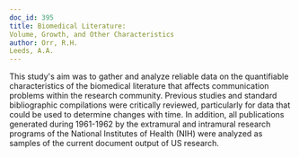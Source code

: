 ```yaml
---
doc_id: 395
title: Biomedical Literature:
Volume, Growth, and Other Characteristics
author: Orr, R.H.
Leeds, A.A.
---
```


This study's aim was to gather and analyze
reliable data on the quantifiable characteristics of the
biomedical literature that affects communication problems within
the research community.  Previous studies and standard
bibliographic compilations were critically reviewed, particularly
for data that could be used to determine changes with time.
In addition, all publications generated during 1961-1962 by
the extramural and intramural research programs of the
National Institutes of Health (NIH) were analyzed as samples
of the current document output of US research.